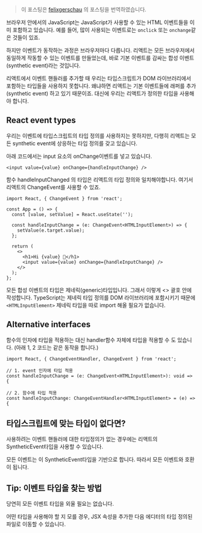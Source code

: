> 이 포스팅은 [felixgerschau](https://felixgerschau.com/react-typescript-events/) 의 포스팅을 번역하였습니다.

브라우저 안에서의 JavaScript는 JavaScript가 사용할 수 있는 HTML 이벤트들을 이미 포함하고 있습니다. 예를 들어, 많이 사용되는 이벤트로는 `onclick` 또는 `onchange`같은 것들이 있죠.

하지만 이벤트가 동작하는 과정은 브라우저마다 다릅니다. 리액트는 모든 브라우저에서 동일하게 작동할 수 있는 이벤트를 만들었는데, 바로 기본 이벤트를 감싸는 합성 이벤트(synthetic event)라는 것입니다.

리액트에서 이벤트 핸들러를 추가할 때 우리는 타입스크립트가 DOM 라이브러리에서 포함하는 타입들을 사용하지 못합니다. 왜냐하면 리액트는 기본 이벤트들에 래퍼를 추가(synthetic event) 하고 있기 때문이죠. 대신에 우리는 리액트가 정의한 타입을 사용해야 합니다.

## React event types

우리는 이벤트에 타입스크립트의 타입 정의를 사용하지는 못하지만, 다행히 리액트는 모든 synthetic event에 상응하는 타입 정의를 갖고 있습니다.

아래 코드에서는 input 요소의 onChange이벤트를 넣고 있습니다.

```tsx
<input value={value} onChange={handleInputChange} />
```

함수 handleInputChanged 의 타입은 리액트의 타입 정의와 일치해야합니다. 여기서 리액트의 ChangeEvent를 사용할 수 있죠.

```tsx
import React, { ChangeEvent } from 'react';

const App = () => {
  const [value, setValue] = React.useState('');

  const handleInputChange = (e: ChangeEvent<HTMLInputElement>) => {
    setValue(e.target.value);
  };

  return (
    <>
      <h1>Hi {value} 👋</h1>
      <input value={value} onChange={handleInputChange} />
    </>
  );
};
```

모든 합성 이벤트의 타입은 제네릭(generic)타입입니다. 그래서 이렇게 <> 괄호 안에 작성합니다.
TypeScript는 제네릭 타입 정의를 DOM 라이브러리에 포함시키기 때문에 `<HTMLInputElement>` 제네릭 타입을 따로 import 해올 필요가 없습니다.

## Alternative interfaces

함수의 인자에 타입을 적용하는 대신 handler함수 자체에 타입을 적용할 수 도 있습니다. (아래 1, 2 코드는 같은 동작을 합니다.)

```tsx
import React, { ChangeEventHandler, ChangeEvent } from 'react';

// 1. event 인자에 타입 적용
const handleInputChange = (e: ChangeEvent<HTMLInputElement>): void => {

// 2. 함수에 타입 적용
const handleInputChange: ChangeEventHandler<HTMLInputElement> = (e) => {

```

## 타입스크립트에 맞는 타입이 없다면?

사용하려는 이벤트 핸들러에 대한 타입정의가 없는 경우에는 리액트의 SyntheticEvent타입을 사용할 수 있습니다.

모든 이벤트는 이 SyntheticEvent타입을 기반으로 합니다. 따라서 모든 이벤트와 호환이 됩니다.

## Tip: 이벤트 타입을 찾는 방법

당연히 모든 이벤트 타입을 외울 필요는 없습니다.

어떤 타입을 사용해야 할 지 모를 경우, JSX 속성을 추가한 다음 에디터의 타입 정의된 파일로 이동할 수 있습니다.
